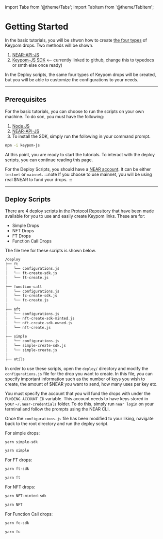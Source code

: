 import Tabs from '@theme/Tabs';
import TabItem from '@theme/TabItem'; 

# Getting Started

In the basic tutorials, you will be shwon how to create [the four types](/Concepts/Keypom%20Protocol/Github%20Readme/Types%20of%20Drops/introduction.md) of Keypom drops. Two methods will be shown.

1) [NEAR-API-JS](https://docs.near.org/tools/near-api-js/reference)  
2) [Keypom-JS SDK](https://github.com/keypom/keypom-js) <-- currently linked to github, change this to typedocs or smth else once ready)

In the Deploy scripts, the same four types of Keypom drops will be created, but you will be able to customize the configurations to your needs. 

---

## Prerequisites
For the basic tutorials, you can choose to run the scripts on your own machine. To do son, you must have the following:

1. [Node JS](https://docs.npmjs.com/downloading-and-installing-node-js-and-npm)  
2. [NEAR-API-JS](https://docs.near.org/tools/near-api-js/quick-reference#install)  
3. To install the SDK, simply run the following in your command prompt.  
```bash
npm -i keypom-js
```

At this point, you are ready to start the tutorials. To interact with the deploy scripts, you can continue reading this page.  

For the Deploy Scripts, you should have a [NEAR account](https://docs.near.org/concepts/basics/account). It can be either `testnet` or `mainnet`.
:::note
If you choose to use mainnet, you will be using real $NEAR to fund your drops.
:::

---

## Deploy Scripts

There are [4 deploy scripts in the Protocol Repository](https://github.com/keypom/keypom/tree/main/deploy) that have been made available for you to use and easily create Keypom links. These are for:
- Simple Drops
- NFT Drops
- FT Drops
- Function Call Drops

The file tree for these scripts is shown below. 

```bash
/deploy
├── ft
│   └── configurations.js
│   └── ft-create-sdk.js
│   └── ft-create.js
│
├── function-call
│   └── configurations.js
│   └── fc-create-sdk.js
│   └── fc-create.js
│
├── nft
│   └── configurations.js
│   └── nft-create-sdk-minted.js
│   └── nft-create-sdk-owned.js
│   └── nft-create.js
│
├── simple
│   └── configurations.js
│   └── simple-create-sdk.js
│   └── simple-create.js
│
├── utils
```

In order to use these scripts, open the `deploy/` directory and modify the `configurations.js` file for the drop you want to create. In this file, you can specify important information such as the number of keys you wish to create, the amount of $NEAR you want to send, how many uses per key etc.

You must specify the account that you will fund the drops with under the `FUNDING_ACCOUNT_ID` variable. This account needs to have keys stored in your `~/.near-credentials` folder. To do this, simply run `near login` on your terminal and follow the prompts using the NEAR CLI.

Once the `configurations.js` file has been modified to your liking, navigate back to the
root directory and run the deploy script.

For simple drops:
<Tabs>
<TabItem value="KPJS" label="🔑Keypom-JS SDK">

```bash
yarn simple-sdk
```

</TabItem>
<TabItem value="NRJS" label="💻NEAR-API-JS">

```bash
yarn simple
```

</TabItem>
</Tabs>

For FT drops:
<Tabs>
<TabItem value="KPJS" label="🔑Keypom-JS SDK">

```bash
yarn ft-sdk
```

</TabItem>
<TabItem value="NRJS" label="💻NEAR-API-JS">

```bash
yarn ft
```

</TabItem>
</Tabs>

For NFT drops:
<Tabs>
<TabItem value="KPJS" label="🔑Keypom-JS SDK">

```bash
yarn NFT-minted-sdk
```

</TabItem>
<TabItem value="NRJS" label="💻NEAR-API-JS">

```bash
yarn NFT
```

</TabItem>
</Tabs>
For Function Call drops:
<Tabs>
<TabItem value="KPJS" label="🔑Keypom-JS SDK">

```bash
yarn fc-sdk
```

</TabItem>
<TabItem value="NRJS" label="💻NEAR-API-JS">

```bash
yarn fc
```

</TabItem>
</Tabs>